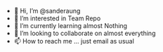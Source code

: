 - 👋 Hi, I’m @sanderaung
- 👀 I’m interested in Team Repo
- 🌱 I’m currently learning almost Nothing
- 💞️ I’m looking to collaborate on almost everything
- 📫 How to reach me ... just email as usual

<!---
sanderaung/sanderaung is a ✨ special ✨ repository because its `README.md` (this file) appears on your GitHub profile.
You can click the Preview link to take a look at your changes.
--->
